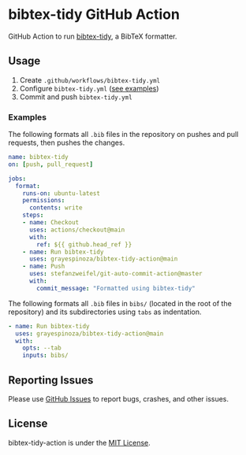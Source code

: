 # bibtex-tidy GitHub Action
GitHub Action to run [bibtex-tidy](https://github.com/FlamingTempura/bibtex-tidy), a BibTeX formatter.

## Usage
1. Create `.github/workflows/bibtex-tidy.yml`
2. Configure `bibtex-tidy.yml` ([see examples](#examples))
3. Commit and push `bibtex-tidy.yml`

### Examples
The following formats all `.bib` files in the repository on pushes and pull requests, then pushes the changes.
```yml
name: bibtex-tidy
on: [push, pull_request]

jobs:
  format:
    runs-on: ubuntu-latest
    permissions:
      contents: write
    steps:
    - name: Checkout
      uses: actions/checkout@main
      with:
        ref: ${{ github.head_ref }}
    - name: Run bibtex-tidy
      uses: grayespinoza/bibtex-tidy-action@main
    - name: Push
      uses: stefanzweifel/git-auto-commit-action@master
      with:
        commit_message: "Formatted using bibtex-tidy"
```
The following formats all `.bib` files in `bibs/` (located in the root of the repository) and its subdirectories using `tabs` as indentation.
```yml
- name: Run bibtex-tidy
  uses: grayespinoza/bibtex-tidy-action@main
  with:
    opts: --tab
    inputs: bibs/
```

## Reporting Issues
Please use [GitHub Issues](https://github.com/grayespinoza/bibtex-tidy-action/issues) to report bugs, crashes, and other issues.

## License
bibtex-tidy-action is under the [MIT License](https://github.com/grayespinoza/bibtex-tidy-action/blob/main/LICENSE).
